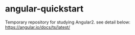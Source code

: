 # angular-quickstart

Temporary repository for studying Angular2.
see detail below: https://angular.io/docs/ts/latest/
